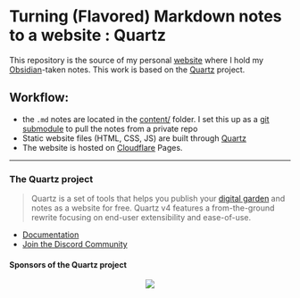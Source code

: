 # Turning (Flavored) Markdown notes to a website : Quartz

This repository is the source of my personal [website](https://niccolozanotti.com) where I hold my [Obsidian](https://obsidian.md)-taken notes. 
This work is based on the [Quartz](#the-quartz-project) project.

## Workflow: 
 - the `.md` notes are located in the [content/](./content/) folder. I set this up as a [git submodule](https://git-scm.com/docs/git-submodule) to pull the notes from a private repo
 - Static website files (HTML, CSS, JS) are built through [Quartz](https://quartz.jzhao.xyz/)
 - The website is hosted on [Cloudflare](https://www.cloudflare.com) Pages.


---

### The Quartz project
>Quartz is a set of tools that helps you publish your [digital garden](https://jzhao.xyz/posts/networked-thought) and notes as a website for free.
>Quartz v4 features a from-the-ground rewrite focusing on end-user extensibility and ease-of-use.

 - [Documentation](https://quartz.jzhao.xyz/)
 - [Join the Discord Community](https://discord.gg/cRFFHYye7t)

#### Sponsors of the Quartz project

<p align="center">
  <a href="https://github.com/sponsors/jackyzha0">
    <img src="https://cdn.jsdelivr.net/gh/jackyzha0/jackyzha0/sponsorkit/sponsors.svg" />
  </a>
</p>